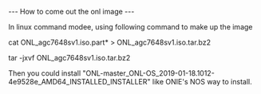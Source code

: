 --- How to come out the onl image ---

In linux command modee, using following command to make up the image

cat ONL_agc7648sv1.iso.part* > ONL_agc7648sv1.iso.tar.bz2

tar -jxvf ONL_agc7648sv1.iso.tar.bz2

Then you could install "ONL-master_ONL-OS_2019-01-18.1012-4e9528e_AMD64_INSTALLED_INSTALLER" like ONIE's NOS way to install.
